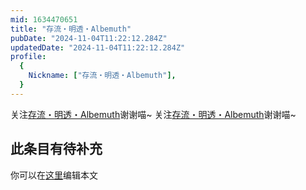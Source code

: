 ```yaml
---
mid: 1634470651
title: "存流・明透・Albemuth"
pubDate: "2024-11-04T11:22:12.284Z"
updatedDate: "2024-11-04T11:22:12.284Z"
profile:
  {
    Nickname: ["存流・明透・Albemuth"],
  }
---
```


关注[存流・明透・Albemuth](https://space.bilibili.com/1634470651)谢谢喵~ 关注[存流・明透・Albemuth](https://space.bilibili.com/1634470651)谢谢喵~

## 此条目有待补充
你可以在[这里](https://github.com/Yuhanawa/VTuber.ICU-Content/edit/master/v/存流・明透・Albemuth/index.md)编辑本文
